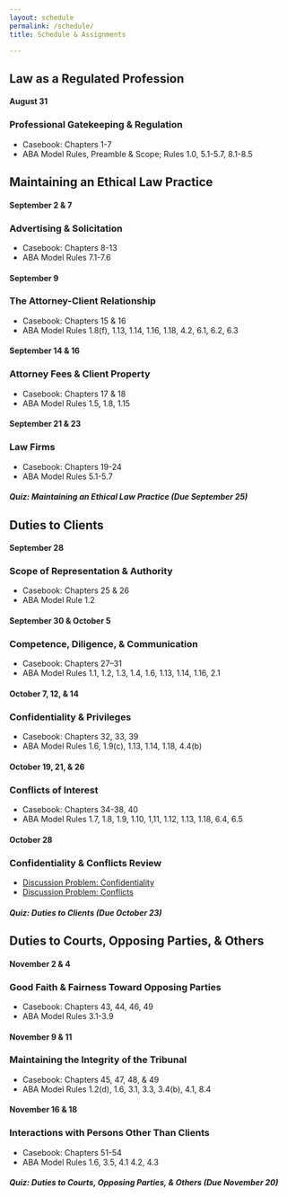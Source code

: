 ```yaml
---
layout: schedule
permalink: /schedule/
title: Schedule & Assignments

---
```


## Law as a Regulated Profession

#### August 31

### Professional Gatekeeping & Regulation

- Casebook: Chapters 1-7
- ABA Model Rules, Preamble & Scope; Rules 1.0, 5.1-5.7, 8.1-8.5

## Maintaining an Ethical Law Practice

#### September 2 & 7

### Advertising & Solicitation

- Casebook: Chapters 8-13
- ABA Model Rules 7.1-7.6

#### September 9

### The Attorney-Client Relationship

- Casebook: Chapters 15 & 16
- ABA Model Rules 1.8(f), 1.13, 1.14, 1.16, 1.18, 4.2, 6.1, 6.2, 6.3

#### September 14 & 16

### Attorney Fees & Client Property

- Casebook: Chapters 17 & 18
- ABA Model Rules 1.5, 1.8, 1.15

#### September 21 & 23

### Law Firms

- Casebook: Chapters 19-24
- ABA Model Rules 5.1-5.7

##### Quiz: Maintaining an Ethical Law Practice (Due September 25)

## Duties to Clients

#### September 28

### Scope of Representation & Authority

- Casebook: Chapters 25 & 26
- ABA Model Rule 1.2

#### September 30 & October 5

### Competence, Diligence, & Communication

- Casebook: Chapters 27–31
- ABA Model Rules 1.1, 1.2, 1.3, 1.4, 1.6, 1.13, 1.14, 1.16, 2.1

#### October 7, 12, & 14

### Confidentiality & Privileges

- Casebook: Chapters 32, 33, 39
- ABA Model Rules 1.6, 1.9(c), 1.13, 1.14, 1.18, 4.4(b)

#### October 19, 21, & 26

### Conflicts of Interest

- Casebook: Chapters 34-38, 40
- ABA Model Rules 1.7, 1.8, 1.9, 1.10, 1,11, 1.12, 1.13, 1.18, 6.4, 6.5


#### October 28 

### Confidentiality & Conflicts Review 

- [Discussion Problem: Confidentiality](https://www.emfink.net/ProfessionalResponsibility/problems/ConfidentialityProblem.html)
- [Discussion Problem: Conflicts](https://www.emfink.net/ProfessionalResponsibility/problems/ConflictsProblem.html)

##### Quiz: Duties to Clients (Due October 23)

## Duties to Courts, Opposing Parties, & Others

#### November 2 & 4

### Good Faith & Fairness Toward Opposing Parties

- Casebook: Chapters 43, 44, 46, 49
- ABA Model Rules 3.1-3.9

#### November 9 & 11 

### Maintaining the Integrity of the Tribunal

- Casebook: Chapters 45, 47, 48, & 49
- ABA Model Rules 1.2(d), 1.6, 3.1, 3.3, 3.4(b), 4.1, 8.4

#### November 16 & 18

### Interactions with Persons Other Than Clients

- Casebook: Chapters 51-54
- ABA Model Rules 1.6, 3.5, 4.1 4.2, 4.3

##### Quiz: Duties to Courts, Opposing Parties, & Others (Due November 20)
